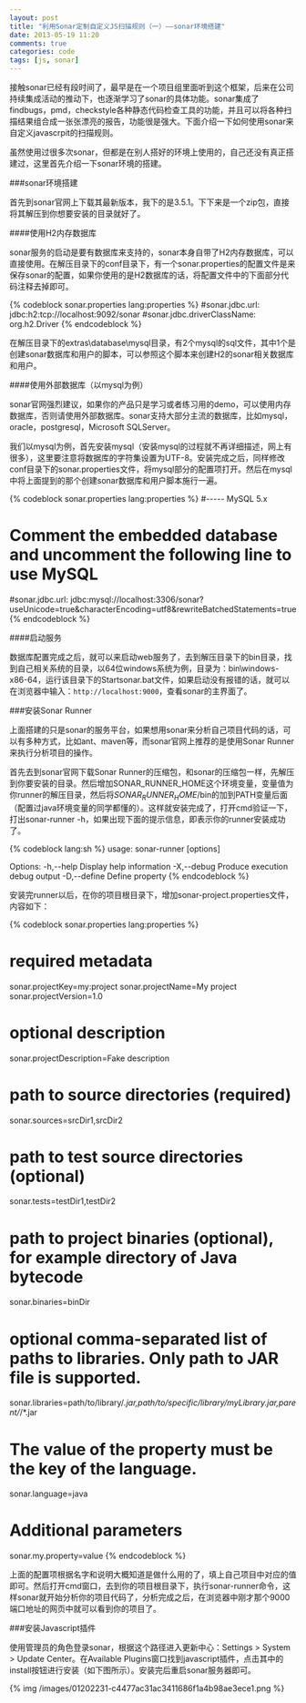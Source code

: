 ```yaml
---
layout: post
title: "利用Sonar定制自定义JS扫描规则（一）——sonar环境搭建"
date: 2013-05-19 11:20
comments: true
categories: code
tags: [js, sonar]
---
```

  
接触sonar已经有段时间了，最早是在一个项目组里面听到这个框架，后来在公司持续集成活动的推动下，也逐渐学习了sonar的具体功能。sonar集成了findbugs，pmd，checkstyle各种静态代码检查工具的功能，并且可以将各种扫描结果组合成一张张漂亮的报告，功能很是强大。下面介绍一下如何使用sonar来自定义javascrpit的扫描规则。  
  
虽然使用过很多次sonar，但都是在别人搭好的环境上使用的，自己还没有真正搭建过，这里首先介绍一下sonar环境的搭建。

###sonar环境搭建  
  
首先到sonar官网上下载其最新版本，我下的是3.5.1。下下来是一个zip包，直接将其解压到你想要安装的目录就好了。  

####使用H2内存数据库  
  
sonar服务的启动是要有数据库来支持的，sonar本身自带了H2内存数据库，可以直接使用。在解压目录下的conf目录下，有一个sonar.properties的配置文件是来保存sonar的配置，如果你使用的是H2数据库的话，将配置文件中的下面部分代码注释去掉即可。  
  
{% codeblock sonar.properties lang:properties %}
#sonar.jdbc.url:                            jdbc:h2:tcp://localhost:9092/sonar
#sonar.jdbc.driverClassName:                org.h2.Driver
{% endcodeblock %}  
  
在解压目录下的extras\database\mysql目录，有2个mysql的sql文件，其中1个是创建sonar数据库和用户的脚本，可以参照这个脚本来创建H2的sonar相关数据库和用户。  
  
####使用外部数据库（以mysql为例）  
  
sonar官网强烈建议，如果你的产品只是学习或者练习用的demo，可以使用内存数据库，否则请使用外部数据库。sonar支持大部分主流的数据库，比如mysql，oracle，postgresql，Microsoft SQLServer。  
  
我们以mysql为例，首先安装mysql（安装mysql的过程就不再详细描述，网上有很多），这里要注意将数据库的字符集设置为UTF-8。安装完成之后，同样修改conf目录下的sonar.properties文件，将mysql部分的配置项打开。然后在mysql中将上面提到的那个创建sonar数据库和用户脚本施行一遍。  
  
{% codeblock sonar.properties lang:properties %}
#----- MySQL 5.x
# Comment the embedded database and uncomment the following line to use MySQL
#sonar.jdbc.url:                            jdbc:mysql://localhost:3306/sonar?useUnicode=true&characterEncoding=utf8&rewriteBatchedStatements=true
{% endcodeblock %}  
  
####启动服务  

数据库配置完成之后，就可以来启动web服务了，去到解压目录下的bin目录，找到自己相关系统的目录，以64位windows系统为例，目录为：bin\windows-x86-64，运行该目录下的Startsonar.bat文件，如果启动没有报错的话，就可以在浏览器中输入：`http://localhost:9000`，查看sonar的主界面了。  
  
###安装Sonar Runner  

上面搭建的只是sonar的服务平台，如果想用sonar来分析自己项目代码的话，可以有多种方式，比如ant、maven等，而sonar官网上推荐的是使用Sonar Runner来执行分析项目的操作。  
  
首先去到sonar官网下载Sonar Runner的压缩包，和sonar的压缩包一样，先解压到你要安装的目录。然后增加SONAR_RUNNER_HOME这个环境变量，变量值为你runner的解压目录，然后将$SONAR_RUNNER_HOME$/bin的加到PATH变量后面（配置过java环境变量的同学都懂的）。这样就安装完成了，打开cmd验证一下，打出sonar-runner -h，如果出现下面的提示信息，即表示你的runner安装成功了。  
  
{% codeblock lang:sh %}
usage: sonar-runner [options]
 
Options:
 -h,--help             Display help information
 -X,--debug            Produce execution debug output
 -D,--define <arg>     Define property
{% endcodeblock %}  
  
安装完runner以后，在你的项目根目录下，增加sonar-project.properties文件，内容如下：  
  
{% codeblock sonar.properties lang:properties %}
# required metadata
sonar.projectKey=my:project
sonar.projectName=My project
sonar.projectVersion=1.0
 
# optional description
sonar.projectDescription=Fake description
 
# path to source directories (required)
sonar.sources=srcDir1,srcDir2
 
# path to test source directories (optional)
sonar.tests=testDir1,testDir2
 
# path to project binaries (optional), for example directory of Java bytecode
sonar.binaries=binDir
 
# optional comma-separated list of paths to libraries. Only path to JAR file is supported.
sonar.libraries=path/to/library/*.jar,path/to/specific/library/myLibrary.jar,parent/*/*.jar
 
# The value of the property must be the key of the language.
sonar.language=java
 
# Additional parameters
sonar.my.property=value
{% endcodeblock %}  
  
上面的配置项根据名字和说明大概知道是做什么用的了，填上自己项目中对应的值即可。然后打开cmd窗口，去到你的项目根目录下，执行sonar-runner命令，这样sonar就开始分析你的项目代码了，分析完成之后，在浏览器中刚才那个9000端口地址的网页中就可以看到你的项目了。  
  
###安装Javascript插件  
  
使用管理员的角色登录sonar，根据这个路径进入更新中心：Settings > System > Update Center。在Available Plugins窗口找到javascript插件，点击其中的install按钮进行安装（如下图所示）。安装完后重启sonar服务器即可。  
  
{% img /images/01202231-c4477ac31ac3411686f1a4b98ae3ece1.png %}  
  

